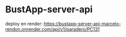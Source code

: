 # BustApp-server-api
 

 deploy en render:
 https://bustapp-server-api-marcelo-rendon.onrender.com/api/v1/paradero/PC131
